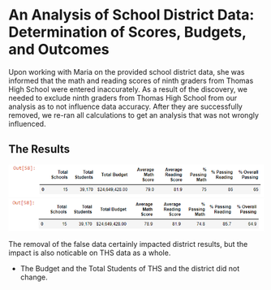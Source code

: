 # An Analysis of School District Data: Determination of Scores, Budgets, and Outcomes
Upon working with Maria on the provided school district data, she was informed that the math and reading scores of ninth graders from Thomas High School were entered inaccurately. As a result of the discovery, we needed to exclude ninth graders from Thomas High School from our analysis as to not influence data accuracy. After they are successfully removed, we re-ran all calculations to get an analysis that was not wrongly influenced.

## The Results
![](Resources/district_before.PNG)
![](Resources/district_after.PNG)


The removal of the false data certainly impacted district results, but the impact is also noticable on THS data as a whole.
- The Budget and the Total Students of THS and the district did not change.


